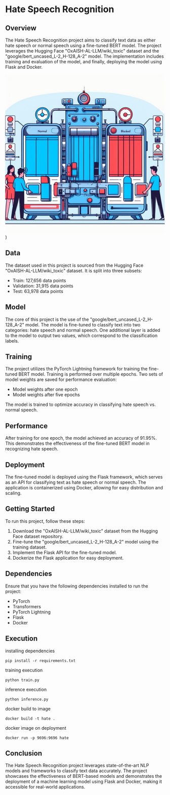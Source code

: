 Hate Speech Recognition 
========================

Overview
--------

The Hate Speech Recognition project aims to classify text data as either hate speech or normal speech using a fine-tuned BERT model. The project leverages the Hugging Face "OxAISH-AL-LLM/wiki_toxic" dataset and the "google/bert_uncased_L-2_H-128_A-2" model. The implementation includes training and evaluation of the model, and finally, deploying the model using Flask and Docker.


![Phone](hate.jpeg))


Data
----

The dataset used in this project is sourced from the Hugging Face "OxAISH-AL-LLM/wiki_toxic" dataset. It is split into three subsets:

-   Train: 127,656 data points
-   Validation: 31,915 data points
-   Test: 63,978 data points

Model
-----

The core of this project is the use of the "google/bert_uncased_L-2_H-128_A-2" model. The model is fine-tuned to classify text into two categories: hate speech and normal speech. One additional layer is added to the model to output two values, which correspond to the classification labels.

Training
--------

The project utilizes the PyTorch Lightning framework for training the fine-tuned BERT model. Training is performed over multiple epochs. Two sets of model weights are saved for performance evaluation:

-   Model weights after one epoch
-   Model weights after five epochs

The model is trained to optimize accuracy in classifying hate speech vs. normal speech.

Performance
-----------

After training for one epoch, the model achieved an accuracy of 91.95%. This demonstrates the effectiveness of the fine-tuned BERT model in recognizing hate speech.

Deployment
----------

The fine-tuned model is deployed using the Flask framework, which serves as an API for classifying text as hate speech or normal speech. The application is containerized using Docker, allowing for easy distribution and scaling.


Getting Started
---------------

To run this project, follow these steps:

1.  Download the "OxAISH-AL-LLM/wiki_toxic" dataset from the Hugging Face dataset repository.
2.  Fine-tune the "google/bert_uncased_L-2_H-128_A-2" model using the training dataset.
3.  Implement the Flask API for the fine-tuned model.
4.  Dockerize the Flask application for easy deployment.

Dependencies
------------

Ensure that you have the following dependencies installed to run the project:

-   PyTorch
-   Transformers
-   PyTorch Lightning
-   Flask
-   Docker

Execution
---------

installing dependencies
```
pip install -r requirements.txt
```
training execution
```
python train.py
```
inference execution
```
python inference.py
```
docker build to image
```
docker build -t hate .
```
docker image on deployment
```
docker run -p 9696:9696 hate
```


Conclusion
----------

The Hate Speech Recognition project leverages state-of-the-art NLP models and frameworks to classify text data accurately. The project showcases the effectiveness of BERT-based models and demonstrates the deployment of a machine learning model using Flask and Docker, making it accessible for real-world applications.
